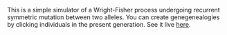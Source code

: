 This is a simple simulator of a Wright-Fisher process undergoing recurrent
symmetric mutation between two alleles. You can create genegenealogies by
clicking individuals in the present generation. See it live
[here](http://www.people.fas.harvard.edu/~pwilton/wf.html).
